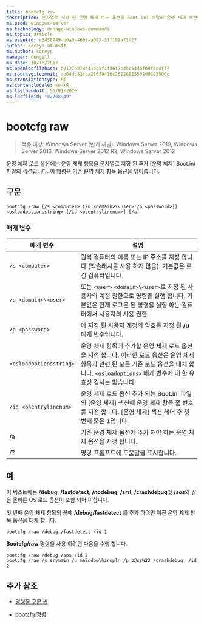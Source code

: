 ```yaml
---
title: bootcfg raw
description: 문자열로 지정 된 운영 체제 로드 옵션을 Boot.ini 파일의 운영 체제 섹션에 있는 운영 체제 항목에 추가 하는 bootcfg raw 명령에 대 한 참조 항목입니다.
ms.prod: windows-server
ms.technology: manage-windows-commands
ms.topic: article
ms.assetid: e3458749-b0a0-460f-a022-3ff199a71f27
author: coreyp-at-msft
ms.author: coreyp
manager: dongill
ms.date: 10/16/2017
ms.openlocfilehash: b9127b278a41bb8f1f36f7b45c544bf09f5c4ff7
ms.sourcegitcommit: ab64dc83fca28039416c26226815502d0193500c
ms.translationtype: MT
ms.contentlocale: ko-KR
ms.lasthandoff: 05/01/2020
ms.locfileid: "82708949"
---
```

# <a name="bootcfg-raw"></a>bootcfg raw

> 적용 대상: Windows Server (반기 채널), Windows Server 2019, Windows Server 2016, Windows Server 2012 R2, Windows Server 2012

운영 체제 로드 옵션에는 운영 체제 항목을 문자열로 지정 된 추가 [운영 체제] Boot.ini 파일의 섹션입니다. 이 명령은 기존 운영 체제 항목 옵션을 덮어씁니다.

## <a name="syntax"></a>구문

```
bootcfg /raw [/s <computer> [/u <domain>\<user> /p <password>]] <osloadoptionsstring> [/id <osentrylinenum>] [/a]
```

### <a name="parameters"></a>매개 변수

| 매개 변수 | 설명 |
| --------- | ----------- |
| `/s <computer>` | 원격 컴퓨터의 이름 또는 IP 주소를 지정 합니다 (백슬래시를 사용 하지 않음). 기본값은 로컬 컴퓨터입니다. |
| `/u <domain>\<user>`  | 또는 `<user>` `<domain>\<user>`로 지정 된 사용자의 계정 권한으로 명령을 실행 합니다. 기본값은 현재 로그온 된 명령을 실행 하는 컴퓨터에서 사용자의 사용 권한. |
| `/p <password>` | 에 지정 된 사용자 계정의 암호를 지정 된 **/u** 매개 변수입니다. |
| `<osloadoptionsstring>` | 운영 체제 항목에 추가할 운영 체제 로드 옵션을 지정 합니다. 이러한 로드 옵션은 운영 체제 항목과 관련 된 모든 기존 로드 옵션을 대체 합니다. `<osloadoptions>` 매개 변수에 대 한 유효성 검사는 없습니다.
| `/id <osentrylinenum>` | 운영 체제 로드 옵션 추가 되는 Boot.ini 파일의 [운영 체제] 섹션에 운영 체제 항목 줄 번호를 지정 합니다. [운영 체제] 섹션 헤더 후 첫 번째 줄은 1입니다. |
| /a | 기존 운영 체제 옵션에 추가 해야 하는 운영 체제 옵션을 지정 합니다. |
| /? | 명령 프롬프트에 도움말을 표시합니다. |

## <a name="examples"></a>예

이 텍스트에는 **/debug**, **/fastdetect**, **/nodebug**, **/srrl**, **/crashdebug**및 **/sos**와 같은 올바른 OS 로드 옵션이 포함 되어야 합니다.

첫 번째 운영 체제 항목의 끝에 **/debug/fastdetect** 를 추가 하려면 이전 운영 체제 항목 옵션을 대체 합니다.

```
bootcfg /raw /debug /fastdetect /id 1
```

**Bootcfg/raw** 명령을 사용 하려면 다음을 수행 합니다.

```
bootcfg /raw /debug /sos /id 2
bootcfg /raw /s srvmain /u maindom\hiropln /p p@ssW23 /crashdebug  /id 2
```

## <a name="additional-references"></a>추가 참조

- [명령줄 구문 키](command-line-syntax-key.md)

- [bootcfg 명령](bootcfg.md)
